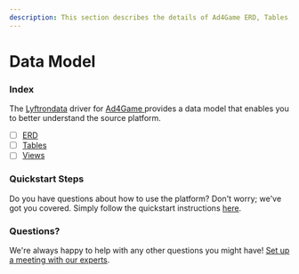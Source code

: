 ```yaml
---
description: This section describes the details of Ad4Game ERD, Tables, and Views.
---
```


# Data Model

### Index

The  [Lyftrondata](https://www.lyftrondata.com/) driver for [Ad4Game](https://www.lyftrondata.com/integration/ad4game/)[ ](https://www.lyftrondata.com/integration/ad4game/)provides a data model that enables you to better understand the source platform.

* [ ] [ERD](../../../marketing-analytics/ad4game/data-model/erd.md)
* [ ] [Tables](../../../marketing-analytics/ad4game/data-model/tables.md)
* [ ] [Views](../../../marketing-analytics/ad4game/data-model/views.md)

### Quickstart Steps

Do you have questions about how to use the platform? Don't worry; we've got you covered. Simply follow the quickstart instructions [here](../../../../quickstart-steps.md).

### Questions? <a href="#questions" id="questions"></a>

We're always happy to help with any other questions you might have! [Set up a meeting with our experts](https://www.lyftrondata.com/book-a-meeting/).

